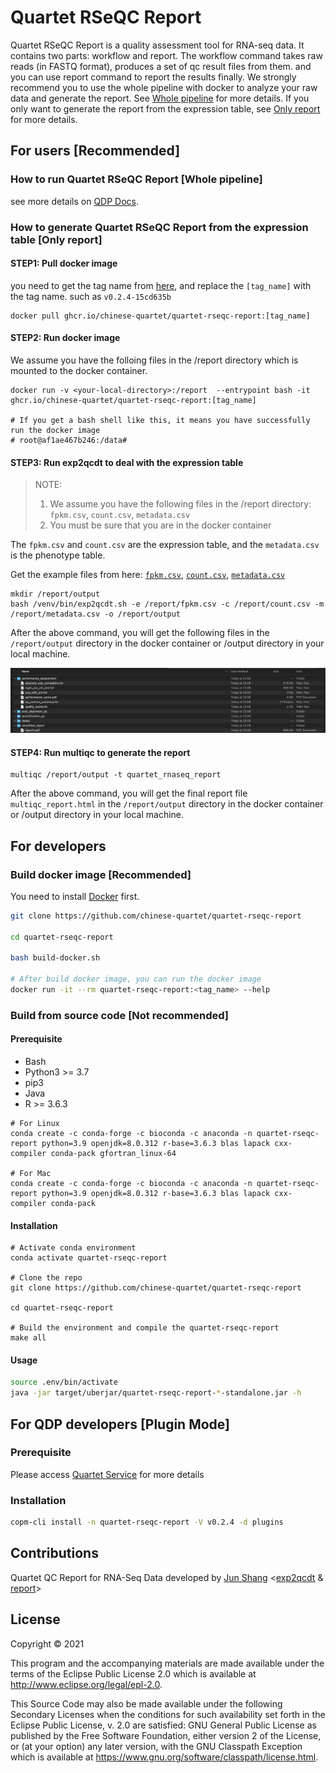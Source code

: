 # Quartet RSeQC Report

Quartet RSeQC Report is a quality assessment tool for RNA-seq data. It contains two parts: workflow and report. The workflow command takes raw reads (in FASTQ format), produces a set of qc result files from them. and you can use report command to report the results finally. We strongly recommend you to use the whole pipeline with docker to analyze your raw data and generate the report. See [Whole pipeline](#how-to-run-quartet-rseqc-report-whole-pipeline) for more details. If you only want to generate the report from the expression table, see [Only report](#how-to-generate-quartet-rseqc-report-from-the-expression-table-only-report) for more details.

## For users [Recommended]

### How to run Quartet RSeQC Report [Whole pipeline]

see more details on [QDP Docs](https://docs.chinese-quartet.org/data_pipelines/transcriptomics/intro/).


### How to generate Quartet RSeQC Report from the expression table [Only report]

#### STEP1: Pull docker image

you need to get the tag name from [here](https://github.com/chinese-quartet/quartet-rseqc-report/pkgs/container/quartet-rseqc-report), and replace the `[tag_name]` with the tag name. such as `v0.2.4-15cd635b`

```
docker pull ghcr.io/chinese-quartet/quartet-rseqc-report:[tag_name]
```

#### STEP2: Run docker image

We assume you have the folloing files in the /report directory which is mounted to the docker container.

```
docker run -v <your-local-directory>:/report  --entrypoint bash -it ghcr.io/chinese-quartet/quartet-rseqc-report:[tag_name]

# If you get a bash shell like this, it means you have successfully run the docker image
# root@af1ae467b246:/data#
```

#### STEP3: Run exp2qcdt to deal with the expression table

> NOTE: 
> 1. We assume you have the following files in the /report directory: `fpkm.csv`, `count.csv`, `metadata.csv`
> 2. You must be sure that you are in the docker container

The `fpkm.csv` and `count.csv` are the expression table, and the `metadata.csv` is the phenotype table.

Get the example files from here: [`fpkm.csv`](./examples/exp2qcdt/fpkm.csv), [`count.csv`](./examples/exp2qcdt/count.csv), [`metadata.csv`](./examples/exp2qcdt/metadata.csv)

```
mkdir /report/output
bash /venv/bin/exp2qcdt.sh -e /report/fpkm.csv -c /report/count.csv -m /report/metadata.csv -o /report/output
```

After the above command, you will get the following files in the `/report/output` directory in the docker container or <your-local-directory>/output directory in your local machine.

![Results](./examples/exp2qcdt/results.png)

#### STEP4: Run multiqc to generate the report

```
multiqc /report/output -t quartet_rnaseq_report
```

After the above command, you will get the final report file `multiqc_report.html` in the `/report/output` directory in the docker container or <your-local-directory>/output directory in your local machine.


## For developers
### Build docker image [Recommended]

You need to install [Docker](https://docs.docker.com/get-docker/) first.

```bash
git clone https://github.com/chinese-quartet/quartet-rseqc-report

cd quartet-rseqc-report

bash build-docker.sh

# After build docker image, you can run the docker image
docker run -it --rm quartet-rseqc-report:<tag_name> --help
```

### Build from source code [Not recommended]

#### Prerequisite

- Bash
- Python3 >= 3.7
- pip3
- Java
- R >= 3.6.3

```
# For Linux
conda create -c conda-forge -c bioconda -c anaconda -n quartet-rseqc-report python=3.9 openjdk=8.0.312 r-base=3.6.3 blas lapack cxx-compiler conda-pack gfortran_linux-64

# For Mac
conda create -c conda-forge -c bioconda -c anaconda -n quartet-rseqc-report python=3.9 openjdk=8.0.312 r-base=3.6.3 blas lapack cxx-compiler conda-pack
```

#### Installation

```
# Activate conda environment
conda activate quartet-rseqc-report

# Clone the repo
git clone https://github.com/chinese-quartet/quartet-rseqc-report

cd quartet-rseqc-report

# Build the environment and compile the quartet-rseqc-report
make all
```

#### Usage

```bash
source .env/bin/activate
java -jar target/uberjar/quartet-rseqc-report-*-standalone.jar -h
```

## For QDP developers [Plugin Mode]

### Prerequisite

Please access [Quartet Service](https://github.com/chinese-quartet/quartet-service) for more details

### Installation

```bash
copm-cli install -n quartet-rseqc-report -V v0.2.4 -d plugins
```

## Contributions

Quartet QC Report for RNA-Seq Data developed by [Jun Shang](https://github.com/stead99) <[exp2qcdt](./exp2qcdt) & [report](./report)>

## License

Copyright © 2021

This program and the accompanying materials are made available under the
terms of the Eclipse Public License 2.0 which is available at
http://www.eclipse.org/legal/epl-2.0.

This Source Code may also be made available under the following Secondary
Licenses when the conditions for such availability set forth in the Eclipse
Public License, v. 2.0 are satisfied: GNU General Public License as published by
the Free Software Foundation, either version 2 of the License, or (at your
option) any later version, with the GNU Classpath Exception which is available
at https://www.gnu.org/software/classpath/license.html.
